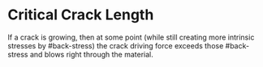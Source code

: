 # Critical Crack Length

If a crack is growing, then at some point (while still creating more intrinsic stresses by #back-stress) the crack driving force exceeds those #back-stress and blows right through the material.